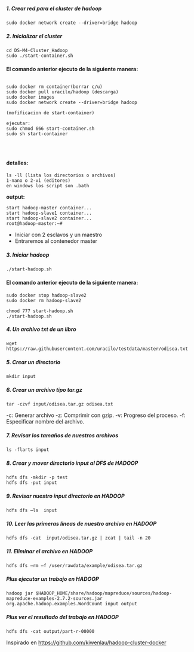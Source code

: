 ##### 1. Crear red para el cluster de hadoop

```
sudo docker network create --driver=bridge hadoop
```

##### 2. Inicializar el cluster 

```
cd DS-M4-Cluster_Hadoop 
sudo ./start-container.sh 
```
#### El comando anterior ejecuto de la siguiente manera:

```

sudo docker rm container(borrar c/u)
sudo docker pull uracilo/hadoop (descarga)
sudo docker images 
sudo docker network create --driver=bridge hadoop

(mofificacion de start-container)

ejecutar:
sudo chmod 666 start-container.sh
sudo sh start-container


  
```
#### detalles:
```
ls -ll (lista los directorios o archivos)
1-nano o 2-vi (editores)
en windows los script son .bath

```

**output:**

```
start hadoop-master container...
start hadoop-slave1 container...
start hadoop-slave2 container...
root@hadoop-master:~# 
```
- Iniciar con 2  esclavos y un maestro
- Entraremos al contenedor master

##### 3. Iniciar hadoop

```
./start-hadoop.sh
```
#### El comando anterior ejecuto de la siguiente manera:

```
sudo docker stop hadoop-slave2
sudo docker rm hadoop-slave2

chmod 777 start-hadoop.sh
./start-hadoop.sh
```
##### 4. Un archivo txt de un libro

```
wget https://raw.githubusercontent.com/uracilo/testdata/master/odisea.txt
```

##### 5. Crear un directorio

```
mkdir input
```

##### 6. Crear un archivo tipo tar.gz

```
tar -czvf input/odisea.tar.gz odisea.txt
```

-c: Generar archivo
-z: Comprimir con gzip.
-v: Progreso del proceso.
-f: Especificar nombre del archivo.


##### 7. Revisar los tamaños de nuestros archivos

```
ls -flarts input
```
##### 8. Crear y mover  directorio input al DFS de  HADOOP

```
hdfs dfs -mkdir -p test
hdfs dfs -put input
```

##### 9. Revisar nuestro input directorio en HADOOP

```
hdfs dfs –ls  input
```

##### 10. Leer las primeras lineas de nuestro archivo en HADOOP

```
hdfs dfs -cat  input/odisea.tar.gz | zcat | tail -n 20
```

##### 11. Eliminar el archivo en HADOOP

```
hdfs dfs –rm –f /user/rawdata/example/odisea.tar.gz
```

##### Plus ejecutar un trabajo en HADOOP

```
hadoop jar $HADOOP_HOME/share/hadoop/mapreduce/sources/hadoop-mapreduce-examples-2.7.2-sources.jar org.apache.hadoop.examples.WordCount input output
```

##### Plus ver el resultado del trabajo en HADOOP

```
hdfs dfs -cat output/part-r-00000
```

Inspirado en https://github.com/kiwenlau/hadoop-cluster-docker
